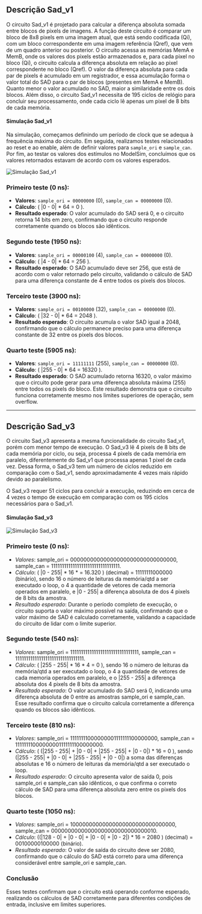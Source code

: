 ## Descrição Sad_v1

O circuito Sad_v1 é projetado para calcular a diferença absoluta somada entre blocos de pixels de imagens. A função deste circuito é comparar um bloco de 8x8 pixels em uma imagem atual, que está sendo codificada (Qi), com um bloco correspondente em uma imagem referência (Qref), que vem de um quadro anterior ou posterior. O circuito acessa as memórias MemA e MemB, onde os valores dos pixels estão armazenados e, para cada pixel no bloco (Qi), o circuito calcula a diferença absoluta em relação ao pixel correspondente no bloco (Qref). O valor da diferença absoluta para cada par de pixels é acumulado em um registrador, e essa acumulação forma o valor total do SAD para o par de blocos (presentes em MemA e MemB). Quanto menor o valor acumulado no SAD, maior a similaridade entre os dois blocos. Além disso, o circuito Sad_v1 necessita de 195 ciclos de relógio para concluir seu processamento, onde cada ciclo lê apenas um pixel de 8 bits de cada memória.

#### Simulação Sad_v1

Na simulação, começamos definindo um período de clock que se adequa à frequência máxima do circuito. Em seguida, realizamos testes relacionados ao reset e ao enable, além de definir valores para `sample_ori` e `sample_can`. Por fim, ao testar os valores dos estímulos no ModelSim, concluímos que os valores retornados estavam de acordo com os valores esperados.

![Simulação Sad_v1](<Imagem do WhatsApp de 2024-11-03 à(s) 16.22.37_382602e2-1.jpg>)

### Primeiro teste (0 ns):

- **Valores**: `sample_ori = 00000000` (0), `sample_can = 00000000` (0).
- **Cálculo**: \( |0 - 0| \* 64 = 0 \).
- **Resultado esperado**: O valor acumulado do SAD será 0, e o circuito retorna 14 bits em zero, confirmando que o circuito responde corretamente quando os blocos são idênticos.

### Segundo teste (1950 ns):

- **Valores**: `sample_ori = 00000100` (4), `sample_can = 00000000` (0).
- **Cálculo**: \( |4 - 0| \* 64 = 256 \).
- **Resultado esperado**: O SAD acumulado deve ser 256, que está de acordo com o valor retornado pelo circuito, validando o cálculo de SAD para uma diferença constante de 4 entre todos os pixels dos blocos.

### Terceiro teste (3900 ns):

- **Valores**: `sample_ori = 00100000` (32), `sample_can = 00000000` (0).
- **Cálculo**: \( |32 - 0| \* 64 = 2048 \).
- **Resultado esperado**: O circuito acumula o valor SAD igual a 2048, confirmando que o cálculo permanece preciso para uma diferença constante de 32 entre os pixels dos blocos.

### Quarto teste (5905 ns):

- **Valores**: `sample_ori = 11111111` (255), `sample_can = 00000000` (0).
- **Cálculo**: \( |255 - 0| \* 64 = 16320 \).
- **Resultado esperado**: O SAD acumulado retorna 16320, o valor máximo que o circuito pode gerar para uma diferença absoluta máxima (255) entre todos os pixels do bloco. Este resultado demonstra que o circuito funciona corretamente mesmo nos limites superiores de operação, sem overflow.

---

## Descrição Sad_v3

O circuito Sad_v3 apresenta a mesma funcionalidade do circuito Sad_v1, porém com menor tempo de execução. O Sad_v3 lê 4 pixels de 8 bits de cada memória por ciclo, ou seja, processa 4 pixels de cada memória em paralelo, diferentemente do Sad_v1 que processa apenas 1 pixel de cada vez. Dessa forma, o Sad_v3 tem um número de ciclos reduzido em comparação com o Sad_v1, sendo aproximadamente 4 vezes mais rápido devido ao paralelismo.

O Sad_v3 requer 51 ciclos para concluir a execução, reduzindo em cerca de 4 vezes o tempo de execução em comparação com os 195 ciclos necessários para o Sad_v1.

#### Simulação Sad_v3

![Simulação Sad_v3](<Imagem do WhatsApp de 2024-11-03 à(s) 16.28.44_621a52ac.jpg>)

### Primeiro teste (0 ns):

- _Valores_: sample_ori = 00000000000000000000000000000000, sample_can = 11111111111111111111111111111111.
- _Cálculo_: \( |0 - 255| \* 16 \* = 16.320 \) (decimal) = 11111111000000 (binário), sendo 16 o número de leituras da memória/qtd a ser executado o loop, o 4 a quantidade de vetores de cada memoria operados em paralelo, e |0 - 255| a diferença absoluta de dos 4 pixels de 8 bits da amostra.
- _Resultado esperado_: Durante o período completo de execução, o circuito suporta o valor máximo possível na saída, confirmando que o valor máximo de SAD é calculado corretamente, validando a capacidade do circuito de lidar com o limite superior.

### Segundo teste (540 ns):

- _Valores_: sample_ori = 11111111111111111111111111111111, sample_can = 11111111111111111111111111111111.
- _Cálculo_: \( |255 - 255| \* 16 \* 4 = 0 \), sendo 16 o número de leituras da memória/qtd a ser executado o loop, o 4 a quantidade de vetores de cada memoria operados em paralelo, e o |255 - 255| a diferença absoluta dos 4 pixels de 8 bits da amostra.
- _Resultado esperado_: O valor acumulado do SAD será 0, indicando uma diferença absoluta de 0 entre as amostras sample_ori e sample_can. Esse resultado confirma que o circuito calcula corretamente a diferença quando os blocos são idênticos.

### Terceiro teste (810 ns):

- _Valores_: sample_ori = 11111111000000001111111100000000, sample_can = 11111111000000001111111100000000.
- _Cálculo_: \( (|255 - 255| + |0 - 0| + |255 - 255| + |0 - 0|) \* 16 = 0 \), sendo (|255 - 255| + |0 - 0| + |255 - 255| + |0 - 0|) a soma das diferenças absolutas e 16 o número de leituras da memória/qtd a ser executado o loop.
- _Resultado esperado_: O circuito apresenta valor de saída 0, pois sample_ori e sample_can são idênticos, o que confirma o correto cálculo de SAD para uma diferença absoluta zero entre os pixels dos blocos.

### Quarto teste (1050 ns):

- _Valores_: sample_ori = 10000000000000000000000000000000, sample_can = 00000000000000000000000000000010.
- _Cálculo_: \((|128 - 0| + |0 - 0| + |0 - 0| + |0 - 2|) \* 16 = 2080 \) (decimal) = 00100000100000 (binário).
- _Resultado esperado_: O valor de saída do circuito deve ser 2080, confirmando que o cálculo do SAD está correto para uma diferença considerável entre sample_ori e sample_can.

### Conclusão

Esses testes confirmam que o circuito está operando conforme esperado, realizando os cálculos de SAD corretamente para diferentes condições de entrada, inclusive em limites superiores.
